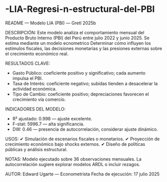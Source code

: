 # -LIA-Regresi-n-estructural-del-PBI
README — Modelo LIA (PBI) — Gretl 2025b

DESCRIPCIÓN:
Este modelo analiza el comportamiento mensual del Producto Bruto Interno (PBI) del Perú entre julio 2022 y junio 2025. Se estima mediante un modelo ecnometrico
Determinar cómo influyen los estímulos fiscales, las decisiones monetarias y las presiones externas sobre el crecimiento económico real.


RESULTADOS CLAVE:
- Gasto Público: coeficiente positivo y significativo; cada aumento impulsa el PBI.
- Tasa de Interés: coeficiente negativo; subidas tienden a desacelerar la actividad económica.
- Tipo de Cambio: coeficiente positivo; depreciaciones favorecen el crecimiento vía comercio.

INDICADORES DEL MODELO:
- R² ajustado: 0.998 — ajuste excelente.
- F-stat: 5996.7 — alta significancia.
- DW: 0.46 — presencia de autocorrelación, considerar ajuste dinámico.

USOS:
✔ Simulación de escenarios fiscales o monetarios.
✔ Proyección de crecimiento económico bajo shocks externos.
✔ Diseño de políticas públicas y análisis estructural.

NOTAS:
Modelo ejecutado sobre 36 observaciones mensuales.
La autocorrelación sugiere explorar modelos ARDL o incluir rezagos.

AUTOR:
Edward Ugarte — Econometrista 
Fecha de ejecución: 17 julio 2025
